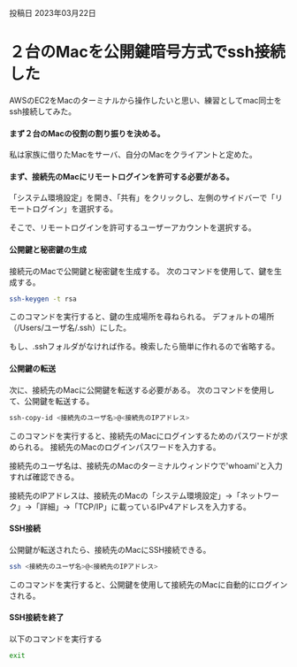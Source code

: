 投稿日 2023年03月22日
# ２台のMacを公開鍵暗号方式でssh接続した

AWSのEC2をMacのターミナルから操作したいと思い、練習としてmac同士をssh接続してみた。

####  まず２台のMacの役割の割り振りを決める。
私は家族に借りたMacをサーバ、自分のMacをクライアントと定めた。

#### まず、接続先のMacにリモートログインを許可する必要がある。
「システム環境設定」を開き、「共有」をクリックし、左側のサイドバーで「リモートログイン」を選択する。  

そこで、リモートログインを許可するユーザーアカウントを選択する。

#### 公開鍵と秘密鍵の生成
接続元のMacで公開鍵と秘密鍵を生成する。
次のコマンドを使用して、鍵を生成する。
```bash
ssh-keygen -t rsa
```
このコマンドを実行すると、鍵の生成場所を尋ねられる。
デフォルトの場所（/Users/ユーザ名/.ssh）にした。

もし、.sshフォルダがなければ作る。検索したら簡単に作れるので省略する。

#### 公開鍵の転送
次に、接続先のMacに公開鍵を転送する必要がある。
次のコマンドを使用して、公開鍵を転送する。
```bash
ssh-copy-id <接続先のユーザ名>@<接続先のIPアドレス>
```
このコマンドを実行すると、接続先のMacにログインするためのパスワードが求められる。
接続先のMacのログインパスワードを入力する。

接続先のユーザ名は、接続先のMacのターミナルウィンドウで'whoami'と入力すれば確認できる。  

接続先のIPアドレスは、接続先のMacの「システム環境設定」→「ネットワーク」→「詳細」→「TCP/IP」に載っているIPv4アドレスを入力する。


#### SSH接続
公開鍵が転送されたら、接続先のMacにSSH接続できる。
```bash
ssh <接続先のユーザ名>@<接続先のIPアドレス>
```
このコマンドを実行すると、公開鍵を使用して接続先のMacに自動的にログインされる。


#### SSH接続を終了
以下のコマンドを実行する
```bash
exit
```
